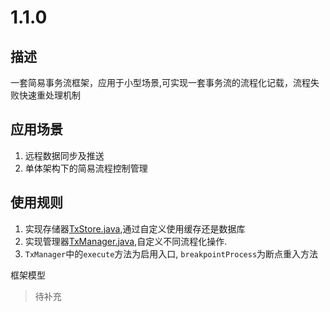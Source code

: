 # 1.1.0

## 描述
一套简易事务流框架，应用于小型场景,可实现一套事务流的流程化记载，流程失败快速重处理机制

## 应用场景
1. 远程数据同步及推送
2. 单体架构下的简易流程控制管理

## 使用规则
1. 实现存储器[TxStore.java](src/main/java/com/ourexists/era/txflow/TxStore.java),通过自定义使用缓存还是数据库
2. 实现管理器[TxManager.java](src/main/java/com/ourexists/era/txflow/TxManager.java),自定义不同流程化操作.
3. `TxManager`中的`execute`方法为启用入口, `breakpointProcess`为断点重入方法

框架模型
> 待补充    
